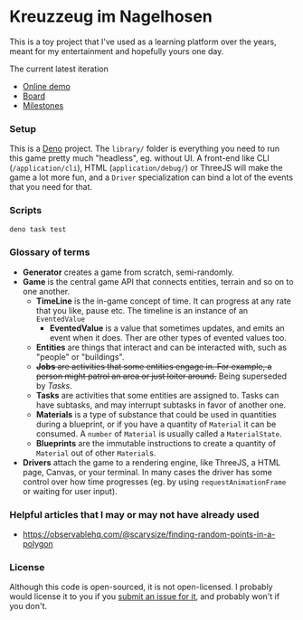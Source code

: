 # Kreuzzeug im Nagelhosen

This is a toy project that I've used as a learning platform over the years, meant for my entertainment
and hopefully yours one day.

The current latest iteration

- [Online demo](https://wvbe.github.io/kreuzzeug-im-nagelhosen/)
- [Board](https://github.com/users/wvbe/projects/4/)
- [Milestones](https://github.com/wvbe/kreuzzeug-im-nagelhosen/milestones)

### Setup

This is a [Deno](https://deno.land) project. The `library/` folder is everything you need to run
this game pretty much "headless", eg. without UI. A front-end like CLI (`/application/cli`), HTML
(`application/debug/`) or ThreeJS will make the game a lot more fun, and a `Driver` specialization
can bind a lot of the events that you need for that.

### Scripts

```ts
deno task test
```

### Glossary of terms

- **Generator** creates a game from scratch, semi-randomly.
- **Game** is the central game API that connects entities, terrain and so on to one another.
  - **TimeLine** is the in-game concept of time. It can progress at any rate that you like, pause
    etc. The timeline is an instance of an `EventedValue`
    - **EventedValue** is a value that
      sometimes updates, and emits an event when it does. Ther
      are other types of evented values too.
  - **Entities** are things that interact and can be interacted with, such as "people" or "buildings".
  - ~~**Jobs** are activities that some entities engage in. For example, a person might patrol an
    area or just loiter around.~~ Being superseded by _Tasks_.
  - **Tasks** are activities that some entities are assigned to. Tasks can have subtasks, and may interrupt subtasks in favor of another one.
  - **Materials** is a type of substance that could be used in quantities during a blueprint, or if
    you have a quantity of `Material` it can be consumed. A `number` of `Material` is usually called
    a `MaterialState`.
  - **Blueprints** are the immutable instructions to create a quantity of `Material` out of other
    `Material`s.
- **Drivers** attach the game to a rendering engine, like ThreeJS, a HTML page, Canvas, or your
  terminal. In many cases the driver has some control over how time progresses (eg. by using
  `requestAnimationFrame` or waiting for user input).

### Helpful articles that I may or may not have already used

- https://observablehq.com/@scarysize/finding-random-points-in-a-polygon

### License

Although this code is open-sourced, it is not open-licensed. I probably would license it to you
if you [submit an issue for it](https://github.com/wvbe/kreuzzeug-im-nagelhosen/issues/new),
and probably won't if you don't.
